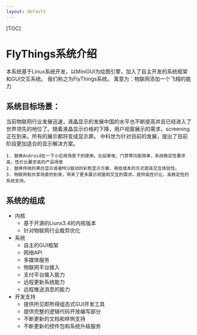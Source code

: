 ```yaml
---
layout: default
---
```


[TOC]

# <span id="system_introdoction">FlyThings系统介绍</span>
本系统基于Linux系统开发，以MiniGUI为绘图引擎，加入了自主开发的系统框架和GUI交互系统。
我们称之为FlyThings系统。
寓意为：物联网添加一个飞翔的能力

## 系统目标场景：
当前物联网行业发展迅速，液晶显示的发展中国的水平也不断提高并且已经进入了世界领先的地位了。随着液晶显示价格的下降，用户视窗展示的需求，screening正在到来。所有的展示都将变成显示屏。
	中科世为针对目前的发展，提出了目前阶段更加适合的显示解决方案。
	
    1. 替换Android在一下小应用场景下的使用，比如家电，门禁等功能简单，系统稳定性要求高，性价比要求高的产品场景	
    2. 替换传统的黑白显示或者MCU驱动的彩色显示方案，用低成本的方式提高交互体验性。	
    3. 物联网和共享场景的到来，带来了更多展示视窗和交互的需求。提供高性价比，高稳定性的系统支持。
    
## 系统的组成
* 内核
	* 基于开源的Liunx3.4的内核版本
	* 针对物联网行业裁剪优化
* 系统
	* 自主的GUI框架
	*  网络API
	*  多媒体服务
	*  物联网平台接入
	*  支付平台接入能力
	*  远程更新系统能力
	*  远程推送消息的能力
* 开发支持
	* 提供所见即所得组态式GUI开发工具
	* 提供完整的逻辑代码开放编写部分
	* 不断更新的文档和样例支持
	* 不断更新的控件包和系统升级服务
